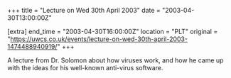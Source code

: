 +++
title = "Lecture on Wed 30th April 2003"
date = "2003-04-30T13:00:00Z"

[extra]
end_time = "2003-04-30T16:00:00Z"
location = "PLT"
original = "https://uwcs.co.uk/events/lecture-on-wed-30th-april-2003-1474488940919/"
+++

A lecture from Dr. Solomon about how viruses work, and how he came up with the ideas for his well-known anti-virus software.

